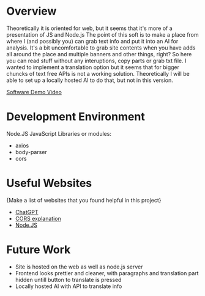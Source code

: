 # Overview
Theoretically it is oriented for web, but it seems that it's more of a presentation of JS and Node.js
The point of this soft is to make a place from where I (and possibly you) can grab text info and put it into an AI for analysis.
It's a bit uncomfortable to grab site contents when you have adds all around the place and multiple banners and other things, right?
So here you can read stuff without any interuptions, copy parts or grab txt file. I wanted to implement a translation option but it seems that for bigger chuncks of text 
free APIs is not a working solution. Theoretically I will be able to set up a locally hosted AI to do that, but not in this version.

[Software Demo Video](https://youtu.be/8La-2BLu4JM)

# Development Environment

Node.JS
JavaScript
Libraries or modules:
* axios
* body-parser
* cors

# Useful Websites

{Make a list of websites that you found helpful in this project}

- [ChatGPT](https://chatgpt.com/)
- [CORS explanation](https://developer.mozilla.org/en-US/docs/Web/HTTP/CORS)
- [Node.JS](https://nodejs.org/en)

# Future Work

- Site is hosted on the web as well as node.js server
- Frontend looks prettier and cleaner, with paragraphs and translation part hidden untill button to translate is pressed
- Locally hosted AI with API to translate info 
